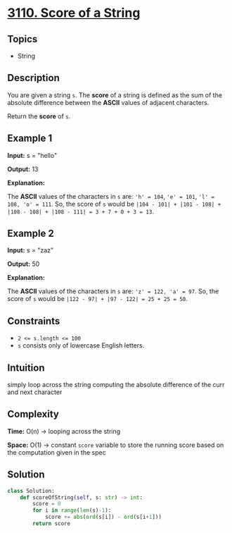 # [3110. Score of a String](https://leetcode.com/problems/score-of-a-string/description/)

## Topics
- String 

## Description
You are given a string `s`. The **score** of a string is defined as the sum of the absolute difference between the **ASCII** values of adjacent characters.

Return the **score** of `s`.

## Example 1
**Input:** s = "hello"

**Output:** 13

**Explanation:**

The **ASCII** values of the characters in `s` are: `'h' = 104`, `'e' = 101`, `'l' = 108, 'o' = 111`. So, the score of `s` would be `|104 - 101| + |101 - 108| + |108 - 108| + |108 - 111| = 3 + 7 + 0 + 3 = 13`.

## Example 2

**Input:** s = "zaz"

**Output:** 50

**Explanation:**

The **ASCII** values of the characters in `s` are: `'z' = 122, 'a' = 97`. So, the score of `s` would be `|122 - 97| + |97 - 122| = 25 + 25 = 50`.


## Constraints
- `2 <= s.length <= 100`
- `s` consists only of lowercase English letters.


## Intuition
simply loop across the string computing the absolute difference of the curr and next character

## Complexity 
**Time:** O(n) -> looping across the string

**Space:** O(1) -> constant `score` variable to store the running score based on the computation given in the spec

## Solution
```python
class Solution:
    def scoreOfString(self, s: str) -> int:
        score = 0
        for i in range(len(s)-1):
            score += abs(ord(s[i]) - ord(s[i+1]))
        return score
    